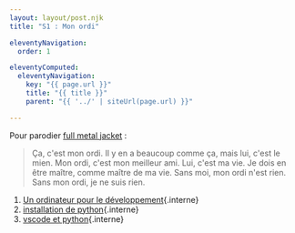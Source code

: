 ```yaml
---
layout: layout/post.njk 
title: "S1 : Mon ordi"

eleventyNavigation:
  order: 1

eleventyComputed:
  eleventyNavigation:
    key: "{{ page.url }}"
    title: "{{ title }}"
    parent: "{{ '../' | siteUrl(page.url) }}"

---
```


Pour parodier [full metal jacket](https://www.youtube.com/watch?v=fr_hvg7tNbQ) :

> Ça, c'est mon ordi. Il y en a beaucoup comme ça, mais lui, c'est le mien. Mon ordi, c'est mon meilleur ami. Lui, c'est ma vie. Je dois en être maître, comme maître de ma vie. Sans moi, mon ordi n'est rien. Sans mon ordi, je ne suis rien.

1. [Un ordinateur pour le développement](/tutoriels/ordinateur-développement){.interne}
2. [installation de python](/tutoriels/installation-python/#installation){.interne}
3. [vscode et python](/tutoriels/vsc-python){.interne}
